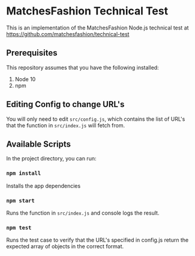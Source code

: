 # MatchesFashion Technical Test

This is an implementation of the MatchesFashion Node.js technical test at https://github.com/matchesfashion/technical-test

## Prerequisites

This repository assumes that you have the following installed:

1. Node 10
2. npm

## Editing Config to change URL's

You will only need to edit `src/config.js`, which contains the list of URL's that the function in `src/index.js` will fetch from.

## Available Scripts

In the project directory, you can run:

### `npm install`

Installs the app dependencies

### `npm start`

Runs the function in `src/index.js` and console logs the result.

### `npm test`

Runs the test case to verify that the URL's specified in config.js return the expected array of objects in the correct format.
